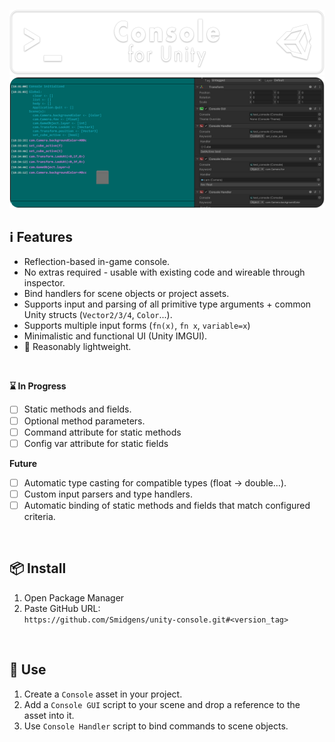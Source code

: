 ![](/.github/banner.png?raw=true "")
![](/.github/gallery.png?raw=true "")


## ℹ️ Features

* Reflection-based in-game console.
* No extras required - usable with existing code and wireable through inspector.
* Bind handlers for scene objects or project assets.
* Supports input and parsing of all primitive type arguments + common Unity structs (`Vector2/3/4`, `Color`...).
* Supports multiple input forms (`fn(x)`, `fn x`, `variable=x`)
* Minimalistic and functional UI (Unity IMGUI).
* 🤞 Reasonably lightweight.
<br/>


**⌛ In Progress**

* [ ] Static methods and fields.
* [ ] Optional method parameters.
* [ ] Command attribute for static methods
* [ ] Config var attribute for static fields

**Future**

* [ ] Automatic type casting for compatible types (float -> double...).
* [ ] Custom input parsers and type handlers.
* [ ] Automatic binding of static methods and fields that match configured criteria.

<br/>

## 📦 Install

1. Open Package Manager
2. Paste GitHub URL:\
`https://github.com/Smidgens/unity-console.git#<version_tag>`


<br/>

## 🚀 Use


1. Create a `Console` asset in your project.
2. Add a `Console GUI` script to your scene and drop a reference to the asset into it.
3. Use `Console Handler` script to bind commands to scene objects.


